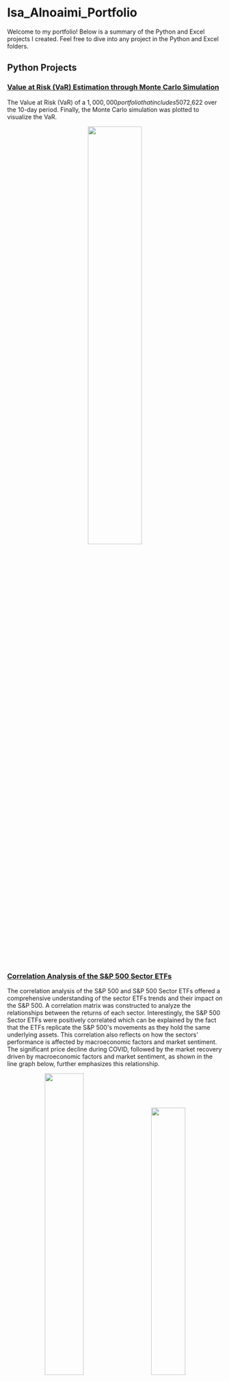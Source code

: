 # Isa_Alnoaimi_Portfolio
Welcome to my portfolio! Below is a summary of the Python and Excel projects I created. Feel free to dive into any project in the Python and Excel folders.
## Python Projects
### [Value at Risk (VaR) Estimation through Monte Carlo Simulation](Value%20at%20Risk%20%28VaR%29%20Estimation%20through%20Monte%20Carlo%20Simulation/Value%20at%20Risk%20%28VaR%29%20Estimation%20through%20Monte%20Carlo%20Simulation.ipynb)
The Value at Risk (VaR) of a $1,000,000 portfolio that includes 50% equities, 30% bonds, and 20% commodities over a 10-day period was identified. The log returns of each underlying asset were calculated to construct a covariance matrix, which was essential for identifying the portfolio's standard deviation. A Monte Carlo simulation was run 10,000 times to assess the range of the portfolio's potential losses and gains based on specific inputs. Next, a confidence interval of 0.95 was utilized, indicating that there is a 95% confidence that the portfolio losses will not exceed -$72,622 over the 10-day period. Finally, the Monte Carlo simulation was plotted to visualize the VaR.
<div align="center">
	<img src="https://github.com/user-attachments/assets/c779618c-bf7f-42e4-ba91-d8c9a1a9be46" width="50%">
</div>

### [Correlation Analysis of the S&P 500 Sector ETFs](Correlation%20Analysis%20of%20the%20S%26P%20500%20Sector%20ETFs/Correlation%20Analysis%20of%20the%20S%26P%20500%20Sector%20ETFs.ipynb)
The correlation analysis of the S&P 500 and S&P 500 Sector ETFs offered a comprehensive understanding of the sector ETFs trends and their impact on the S&P 500. A correlation matrix was constructed to analyze the relationships between the returns of each sector. Interestingly, the S&P 500 Sector ETFs were positively correlated which can be explained by the fact that the ETFs replicate the S&P 500's movements as they hold the same underlying assets. This correlation also reflects on how the sectors' performance is affected by macroeconomic factors and market sentiment. The significant price decline during COVID, followed by the market recovery driven by macroeconomic factors and market sentiment, as shown in the line graph below, further emphasizes this relationship.
<p align="center">
	<img src="https://github.com/user-attachments/assets/caac22f9-b46c-4a6d-beb5-92cfde049f50"width="42.5%">
&nbsp; &nbsp; &nbsp; &nbsp;
	<img src="https://github.com/user-attachments/assets/94f39efa-ddb1-4323-9822-e3ad7a87baf6" width="40%">
</p>

## Excel Projects
### ### [A Statistical Approach to Setting Stop-Loss and Take-Profit Levels](Excel%20Projects/Portfolio%20Risk%20Management%20-%20Monte%20Carlo%20Simulation.xlsx)
The Monte Carlo simulation was utilized to mathematically set stop-loss and take-profit levels for the stocks which were selected in the portfolio. This simulation is a risk management tool which generates a total of 1000 random returns of a stock based on the mean and standard deviation of its two year daily returns. Then, the one percentile and 99 percentile of the randomly generated returns were used to set the stop-loss and take-profit levels. Finally, the data was visualized by creating a normal distribution graph for each stock.

<div align="center">
	<img src="https://github.com/user-attachments/assets/04d47a50-8b3b-43c3-9528-0d64946966fb" width="50%">
</div>


### [Portfolio Risk Management - Portfolio Optimization](Excel%20Projects/Portfolio%20Risk%20Management-%20Portfolio%20Optimization.xlsx)
The weights of the selected stocks in the portfolio were optimized by using historical data and statisitcal tools. By determining the optimal weights of the stocks using the solver feature in Excel, the standard deviation (risk) was minimzed and the expected return and sharpe ratio of the portfolio were maximized. To further prove that the portfolio was optimized, random weights were assigned to each stock in the portfolio 10,000 times. Next, the portfolios' respective standard deviations and expected returns were calculated. Finally, an efficient frontier was constructed to visualize the 10,000 portfolios' risk to reward possibilites. 

<p align="center">
  <img src="https://github.com/user-attachments/assets/4cfa7ee8-1869-4a12-a20d-a0a3249947e9" width="34%">
&nbsp; &nbsp; &nbsp; &nbsp;
  <img src="https://github.com/user-attachments/assets/c1590f3d-7511-409e-ab21-88f960b3bf0b425" width="52.5%">
</p>

### [Optimizing Inventory Management - Identifying Order Quantity and Reorder Points](Excel%20Projects/Optimizing%20Inventory%20Management%20-%20Identifying%20Order%20Quantity%20and%20Reorder%20Points.xlsx)
The optimal order quantity and reorder point of an inventory were identified by utilizing the Monte Carlo simulation and scenario analysis. A 28 day demand forecast was constructed by utilizing probabilistic assumptions based on the inputs set in the model to determine the total cost (holding cost + stockout cost + order cost) incurred by the respective order quantity and reorder point. To ensure the accuracy of the results that were obtained by the probabilistic assumptions, a Monte Carlo simulation was run 300 times to determine the average total cost of the model. Next, a scenario analysis was conducted to identify the total cost incurred by different order quantities and reorder points. Finally, the order quantity and reorder point that yielded the lowest total cost were deemed as optimal.
<div align="center">
	<img src="https://github.com/user-attachments/assets/b1ff7226-a98d-4b0e-a3bc-7c63983bd985" width="50%">
</div>

